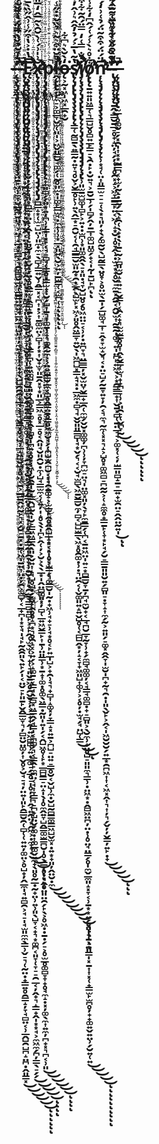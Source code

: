 # -̶̨̧̢̡̧̧̢̨̨̧̨̡̢̡̧̧̡̨̧̢̧̨̧̧̛̛̛̛̤̱̙͖̹̼͎̮̲̰̪͍͈͉͕̤̘̝̲͙͓͇͕͉̭͚̻̬̲͖̜͇̳̤̠͍̘̲͖̲̦̺͈͎̦̼͍̟̜̩̝̣̟̖̺̺̯̯̯̟̲̞͕̜̘̬͇͓̥͔̺̹̲̝͖̫̬̺͓̥͖͔̱͕̲̳̱̭͖̰̙͉͓̗̮̠̱͓̣̱̜͖̩̱͍͎̤̣̦̯͕̫̻̞͔̲̟̪̩͙̞̘̩̘̙̰̭̯͈̖͍̙̗̩͔̤̬̠̙͈̱̙̬̭͇̫̞͉̦̻̤̮̤͚̦͎̬̥͕̮̘̠̘̦̤͍̩͈̙̯͇̮̯̜̻̜̜͍͍̦͚̤͕̥̺̟̦̭̲̼̩̘͍̻̯͕̘̠̩̘̫͈̼̼̖͇̹̬̠͉̜̰̤̣̟͇͍̥̯͇̝̦̞̘̻̤͔̹̲̭̺̯̺̪̝̤̪̣̭͈͇͓̇̒͛͛͐̌̏̿̈́̇̽̄̌͗̔̈́̀̔̒́͂̌̄̽̽͂̊̆͊̆̈́̄͋͗̃̈́̑̐̅̑͐̇̈́̓̇̄͋̑́̎̄́͊̈́͑̓͆͒̃̎̔̈́̋̆͊͊͗̏̈́̂̉͊̑̔̏̋̔͐͒́̑̄͊̊͒͛̿̿͆̔̀͑̎̔̿̀̂͗̽͊̋̆̐̿̒̅̀̔̌̅̐͑̒̈́̾̿̾͒̐̆̑͂͌̿͆̂͌̃͊̇́̆̍͂̋̎́̓̍̓͑̎̈́̌̈́̌̂͛̿̔̆̋̇̇̏̏̀̂̆̅̆́͋́̔̄͂̎͋̀̈́̇̉͑̏̎̿̏̏̍̊̀͆͆͋̑̈́̉̂͆͆̓͊̑͛͆̿̀̇̈́͗̀̊̋̑̅̋̀̀̂̔͆́̌̀͂́͊̂͐́̒͗̃͂̓̌͌̊̈́̈̄̓̐̃͗̔̌̆̄̌̒͗̌̔͐̇̎́̃̍̕̕͘͘̕͘̕͘̕͘̕͘̚̚͘͘̚̚͘͘͜͜͜͜͜͜͠͝͝͠͝͝͝͝͝͝͝͠͝͠͠͠͝͠͝͠͝͠ͅͅͅͅͅͅ-̴̢̨̡̨̢̢̡̢̧̨̢̢̧̢̨̢̧̛̛̛̛̛͍̱͉͕̙̜̞̣͓̟̲̪̰͕͎͙̜̟͓̬̦̬̯͔̤͙̹̲̙̰̣̙̞̫̯̖̤̠͓̟̤̻̼̟͈̝̜͇̮̦͖̠̹̫̮̥͉̩̠̪̗͍̙̮̺͔̮̭̹̱͍̼̳͉͖͚͓͕̖͎͔̘̯͍̣̩̮͍̘̝̯̗̳̤̟͚̺̘̞͔̥̺͔̝͇̰͔̯̞̞̹̱̮͙̩̟̯̲̲͉͇̻͍̻̙͕̝̙̭̜̫̖̫̜͉̟̜̘͈̬̱͖̥̯̬̬͕̦͕̲̟̟̭̩͍͖̻̻̹͍̣̲͚̠̗̲̥̠̩̥̦̦͎̭̘͍̯̤͙̭͖͕̣̼̞̘͔́̀̓̆̉͗̀͒͋̔͑͊̆̇͒̀̏̂̓͋̿̆̇̈́̈́̍͗̓̌́̐̀̋̄̈͛̀̍̈́̈́̀̽̔͆͌̈́̈́̂̅͒̊́̃͑̐̐͗̌͌̐̏͊̇̔̃̌̈́̃͗͐̀̑̅̌́̋̀̋̄̐̇̏̾͑̂̍̅̑͌̑͗́͒̄̅͒́̈́̉́̔̌̀̍̀̓̒͒̀̈́̋͐̽͛̈̂́̌̿̒̿͛̊͑̍̎́̾̎̇͑̆̇̃͌̎͗͊̐̅̿̀̒̽̇̿͋̇̎̍̾̈̈́͗͗̇̅̃̓̊͋̾͐͑͋̌̽́̀̾̊̀̅͂̋̃͛̋́́͌̾̾̓̋͋͗̋̀̅́̅̽̊̑̅̋͌̀͐̕͘͘̕̚̕̚͘͜͜͜͠͠͝͠͠͝͝͠͝͝͝͝ͅͅͅͅͅĘ̷̧̢̧̧̧̧̡̧̨̨̡̨̢̧̨̡̧̡̨̨̢̢̨̛̛̛̛̛̬̣̗̫̙̘͈͙̪͇͙̤̝͕̭̩̜̠͈̮͎̘̠̬͔̗̤̟̥̭̳̫͉̭̻̝̱̠̦̜̪̗͖̦̟̖͇͎̪̜͍͖͚̺̞̝͈̟̖̻̥̻̣͚̟̭̜̻̥̩̪͍̟̥̙̜͖̹̮̭̱̩̰͓̳̭̺̰̖̩̮̙̳͖͖̳̭̖͈͕̬͍͎̝̘̺̥̺̣̗̫͖̙̯̥̥̝̪͙͉̥̯̝͔͕͍̗͕̝͚̱̠͔͇̘̖̲̻͓͖̳̭̗̘̳̩͔̪̻̗͉͔̳̭̙̼̪̤͔̘͎̞̳͉̠̪̟̺̤̬̗͚̣͎͚̲͚̬̼̼̟̖͈̥̰̲̣̰̟̤̹͍̹͈̖̺̞͔̟͉͙͚̪͔͈̞̜̞̠̠̯̲͔̦̭̟͉̝͇̟̭̩͙͙̘͕̼͖̼̗̪̦̳̖̠̗̗̅̔̇͐̔͒̋̾͗̂̋̏̀̄́̆͌̈̔̽̍́́̈́͗̍́́̐͆͛̊̄̎̎̈́̇̂͂̄̏̈̓̇̈́͌̔̄̄͆̎̓͌͛̄̎͂̾̏̒͗̓̊͛͑̎̅̒̈́̀̀͒̓̏̆̍̓̂́̌͑̇̊̊̋̄̀̔͆̎̈̉̿̓̽̿̉̒̾̾̆̈́̀͂͆̿̓͑́͗̐́̔̎̄̐̄̅͑͗̑͆͛̂́́͊͂̃́̈́̈́͊̿́̈̿́̓̓̇̌͌̈̌̇͐̔̐̿̓̉̐̐̾̊̔̇̐̓̀̒̑͌͑͊́̄̔̄̂́̈́͂̔̾̆̌͆̌͋̅͌̌̈́́͋̂̐̉͐̂͛̋͗̑͊̈́͛̃̐̄̔̄̈̅͆̌̅̈́̀̒̊́͊͌̂́͗̀̋͑͗̽̑͆̚̚̕͘͘͘̚͘̕̚̕͘̚͘̚͘̚̚͜͜͜͜͜͝͝͝͝͠͝͝͝͝͠͝͠͝͝͠͝͝͝͠͝͠͝ͅͅͅͅx̵̢̨̡̧̡̨̢̡̢̡̡̨̨̧̡̨̧̡̢̡̧̨̧̢̨̡̡̧̢̡̛̛̛̛̛̪̳̝͙̜̫̠̺̤̹͈̼̣̼̠̖̻̹̳͍̬̹̭͇͓͔̪͎̣͕͎̱͚̼̤͕̻͎̦͙͎̬̟̫̞͈̱̭͓̞͙͈̲͕̳͖̠̥͓̲̠̥͔̭͈̘̮͈̯̮̣̼̹̺̘͇̫̼͔̜͍̦̩̝̥̖̖̩̪̙̭̜̦͕̮͕̖̖̲͙̩̭̤̻͚͈͓̦̻̜̲͍͖̬̳̙͎̱̹̤͈͇̹͙̱̝͎͚̣̥͚̖͖͇̣̰͈̩͍̩̗͔̭̺͖̥̜̙͙̲̻̺͇̠̤̝̩̖̩̥̼̭͍̞̺̭̳͚̫͇̪̮̩̥̖͇̩̥̩͉̭̥̤͈̤̯̗̙̖͕̥͖̣̣̱̣̗̠͕̥̫̲̥͚̻̞̞̟̥̘̼̝̣͓̦͚̖̼͎͍̼̦̪̟͓͉̪͔̹͈̆͗̍͗́͑̀̆̑̀̃̅̂̒̅̎̋̾̅̃̇̿͛̓̇̾͑̀̑͒͒̽̇̏͋̀̈́̀͋̇͌͒̂̎̔̈̎̀̎̈͌̓̈́͌͌̾̓̎̐̽́̂̅̈́̂͛͑̈́̏͆́͐̀͗̎͊̊̽͑́͆͋͛̀͐͐̐͌̄̾̀̾͑́̈́͂̀̔͛̎̀̒̌̈̋̽̔̏̈́̔̊͐̅̑̋̀̅͌͘̚̚͘͘̚̕̕͜͜͜͜͜͜͠͝͝͝͠͝͝͠͝͝͝͠͝ͅͅͅͅp̷̨̡̧̢̨̨̧̡̡̡̡̡̨̡̢̢̧̡̢̡̢̢̢̨̟̼͈̻̗̗͈͙͍̦̪̹̦͇̩͓̙͔̘̠̻̘̜̳̥̣̳̫̟̜̮̗̺͎̱͉̩͚̱̹̟͉͚̭̰̼͕͕̤͍̺̳̮̲̼͔̻̥̭̳̤̱̥͇͈͖͖̮̘̗̜̪̺̫̯̪̮͔̩̘̯̱͚̠͕̫̲̫̙̭̥̭̭̺̲̝͙͔̝̩̥͕̫̳̗͉͚͇̮̩̰̣̟͖̹̘̟̠̹̘͙̥͔̙͍̲̩̺͕̟̯̹̘͉̟̻͎̝͚͓̦̞̳̝͓͍̱͕̪̺̠̤͍̠̳̥̮͔̬̺̹̼̣̮̺̰̻͇͚͇͖̺̬̫͓̣͍͙̟͈̦̭̤̮̣̼̚̕͜͜͜͜͜͜͜͜͜ͅͅͅͅͅͅḽ̷̨̢̢̛̛̛̛̦̞̼̠͕͚̲̞̬̫̜͈̩͕͖̬͈͇̮̘͚̗̜̰̥͈̫̣̩͚̙͇̫̘̣̼̟̹̹͙̲͓͈͍̖̮͕͍̦̱̫͇̜͔̫̪̜̝̊̆̈͒͛͂͛̉̏̌̇̇̋̾̈́͌̔̏̽̅͂͗̈́̂̀̿͂͑̈́̍̅̀͂̔̐̓̐͗͗͐̒͌̓̏̎͒͛̍̈́͐̓̈́̋̏̈́̀̾̋̏̑̌̋̅́̏́͒̔̆̍̃́̍̄͛͒̒̽̓̂̄̔́͐͂̽̃̉̿̑̽́̾́̓̄͒̇́͌̎̀̃̈́̏̾͒̌̑̄̓̀͐͊̐̒͒̔͆̀̃̌̂̈́͘̚͘̚̕̚͘̚̚͝͠͝͠͝͝͠ͅͅͅͅͅǫ̶͕̰͓͖̩͖͓̲̯̟̮̒̀̆̀͛͆͋͘s̸̢̨̡̢̢̡̧̧̧̨̢̨̛̛̛̛̛̛͇̜̰̻̱̖͍͇̰̣͍̞͉̥̬͕̮̳̥̙̹͍̖̭̲͙̠̯̮͔̜̯̘̳͇̮̫͈̰͙̯̣̲̯̖̺̫̙͓͖͕͈̥̭͖͇̞͍̮̖̩͖̪̺͓̳̝̘͓̣̲͖̼̣̻͉̘̬̬͈͈͇̻̩̘͙̬̗͉͔͔̮̘̫̻̖͖̱̬͇̮̼̦̻͔̺̺̫̳̖͖͓̥̯͚̣̹̣͉̤̯͔̜̬͚͈͍̝͍̬̺̥̜͔̻̺̭͙̦̝͔̞̟͖͈̺͎͚̹͕͔̥̦̣̫̘̗̘̤̺̜̳̔̃̔̅͐́̉̓̂̂͛͗̂̓͋͐̾̾̽͆̅͊̓̏͆̅̎͋̈́̀̋̄́̈͊͒̾̀̎͋̐͒̓̑̈́̆̿̍́̐̑̄͒̀̄̋̿͆̍́̍̅͋͒͊̑͑͆̇̑̈́̋̈́͑́̇̒̈́̍́̿͑̑̽̒̏̈́͌̈̍͌̃́́̇͊̊̃͋̽͑́̉̊̀͋͊̏͒͛̽̔̓̈͑͒̑̓̽͒̆̑̓̎̈́̈́̈́̾̇̐̅̊͐̈́͊͗̂̽͌͋̍͊̉̈́̾̽̈́͌͂̇̄͒̀̐͂̓̉͐̒̾͌̆̀̈́̅͊̏̎͊͌̓͆̈̒̊̾̈̎̈͆̌͌̃͌̄̏̾̈́͊̕͘̚̚̚͘̕̚̚̕̕̚̚̚͘͜͜͜͝͝͝͝͠͠͝͝͝͠͠͠͝͠͠͝͠͝͝ͅi̸̡̨̧̧̨̡̧̢̢̧̢̨̨̨̡̧̧̧̢̡̡̡̨̧̢̛̹͈̫̱̫̺͚̩̻̙͕͍̣̣̫̪̹͙͈͚̭̭̖̠͓͈̣̘̞̮̺̤̥̗̥͖̤̤̠͔̹̦̣͍̪̞͉̤̳̳̦͓̬̫̤̞̬͇̟̲̯̜̼̫̗̬̮͓͚͚̦̪̹̹̦̞̪̫̠̤͉̩̤͚͓͈̦̖̞̙̼̱͇̗̜̪͔̱͍͖̤̩͍̠͙̻̳̮̞̱̦̪̘̼̮̟͔̲̘̪̮̲̞̰̞̹̟̗̼̻̘͚͚̦͔̘̳̘͚̻̣̟̠̻͈͕̖̮̼̹̟̤̥̺̠͈͈̼͉̳̹̣̤͖͙̣̭̻͖̤̪̦̤̣̹̥̤̘̤̳̗̥̩̼̬̲̼͈̝͓̞͔̹̱͙͙͍̗̥͈̩̞̱͕̤͈̳̩͓̱͎͎͓̜̟̳̫̙̫̪̥̦̟̟͚͍̬͍̤̹̗̮͍̜͍̇̐̿͑̒̿̈́̑̃͋͒͑̅̇̐̈̊̓̓̀͆̇̅̉͊̋̊̽̿͋̋̊̌̒́̔̽̀̂̈́̈́͐̓̽͋̃͆̾͆̃͆̽̍̒̽̍̓͆̆̈́̎̑̈́̈̋̂̀͑̒̀̔̈́̓̊̑̾͒̑̔͐̐̉̀̈́̿̍͂̿͌̂̃́̀͊̎͒̀̃̒̓͂̋̈́̓͂͑̈́͋̈̿̀̍̓́̂̈́̒̂́̽͑͆̇̑̈͗̀̽̂̈́̄̓̔́́͂̄͊̀̀̉̍͂̌̎̈́̾͊̎̔̔͑̀̉̉̒̈́̔̆͛̎̄͆͒͊̈͆͗̀̏̊͐̿̔͌̀̇̚͘͘̚̚̚̚̕͘̕͘̕͘̚̕͜͜͜͜͜͠͝͝͝͝͠͠͠͝͠͠ͅͅͅͅͅͅͅͅͅͅǫ̸̢̨̛̛̛̛̱͍͍͈͖͇̜͉̳̺̬̥̻͍̲̙͇̠̖̯̣̙̣̮͍͉͕̱̮̲̹̗̩̻̗̭̦̱̲͎͚̺̤͚̗̟͔̩̰̩̱̺̙̪͋̊͛̀̾́͑́̂͆̒͋̾̀͒́̀͂͑̈́̀̽̓̊̇̈͊̀͊̔̓̀͛̐͒̂̔̇̈́̌̌̉̀̅͊̾͛̒̽͗̈̽́̓̐̿́̈́͐͛͊̈́̄̈̽̈́̐̑̈̈́̿̃̋̔̆̃̏̿̈́̃͒̑͆͋̈́͗͒̔̔̓̃̔̈̐̊̑͐̃͋͊̄̀̂͂̈́͆̂̄́̽̿͐͂͒̃̍̔́͋̃́͗͑̂͋̎̋́̋̑̓̍͊͗̈́̽́͐̇͑̓̆̇̐̇̈͗̐́̂̋́̂̎̑̍͛͋̓͗̾͊́̉̉́͛͊͒̀̈́̏́͒̿̓̏̈͛͋̓̓̆͂͐͛͂̓͑̇̒̆͋̈́̒̕̚͘͘̕͘̚̕͘̚̕̕͘̕̚͘͝͝͝͠͝͝͝͠͠͝͝͠͝͝͠͝ͅͅņ̵̨̧̡̨̨̨̧̡̧̧̨̧̡̢̡̨̧̨̨̛̛̛̛̛̹͙̘̜̤͎͈̳̫̠̠̠̜̖͙͉͈̦̟̖̗͚̰̮̖̺̰̳̖̤̥̞͕̥̤̫̖̱̩̗̲̺͚̘̲͎̠̭͙̞̫̝̬͉͔̣̤̠̺̗̰̱̞͍̞̦̯͔͉̼͉̰̼̜͓͓͉̝͕̺̥͓͚͖̻̠̪̰̰͕̜̝̼̼̥̟̳̱̙̜̞͙̙̘̗̮̠͇̱͈͈̮͍̗̻͈̠̣̞̝͎̼̗̰͕͍͈̗̠͚͓̭̭̞̩̫̮̩̪̟̰͉̯̣̩͈̖̬̙͕̭͔̩͖̮̮̮̗͍̲͙̯̪͖͎͎͔͖͓̭͎͉͎̦͉̗̬̦̦̬͇̦͍̙̣̟̅̈́̈́͒͒͂̈́̉͑͗̒́́̉͂̒̾̿́͑͆͐̾͆͊̽̊̅̂͑͆͆̍͊̄̏̈́̚̚͘̕͜͜͜͜͜͝ͅͅͅ-̴̢̡̨̧̨̧̨̛̛̛̛̛̛̱̭̟͇̮̱̲̠̥̟̝̤̦̘̗̦̜̩̥̯͓̝͕͖̞̳̳̙̤͔͖̜̝͙̮͎̥̞̭̹̣̫̠͙̟̥̬̠̼̱͓̭̱͔̭̮̫͎̰̱̰̩͚͉͍̩̤̪̙͍͖̖͕͙̯͇̳̟͎̬̱͓̻̜̱̤̲̘̘͕͚͓̜͔̦̫̳͈̻̝̱̠̲͍̟̫̯̤̠̭̭̤̰͍̩̐͂͋̊͛̔̀͊̏̐͌̃͗͌̔̍̈́̀͂̀̉̑̈͑̃̐̓̇͆̌͊̄͛̂̓̎̌̀̔̉̅̋̏̔́͐͂̓̊̈́̿͐̇͆͐́͗͛̏̆́͆̏̈́̓͐̿̇̂̔̽̓̅̆̋̌́͗̽͂̀̽͒͊̎̈́̅̈́̈́́͐͒͛̑̌̈́̓͛́̈͌̅̆͆͂̎́́͐̈́̈̉̽̂̇̂̇̏̿́́̉̊̎̈͋͗̓͛́͗̌̐͒̅̃̆̈́͋͌̾͛͊̈́̒̑̐͌͑̉̈́̎̚̕͘̕̕͘͘̚͘̕̕͜͝͝͠͝͠͝͝͝͠͠͠͠ͅͅ-̶̨̨̧̡̨̢̧̢̛̛̛̫̲̜̥͚̮̠̗͓̯̩͎͓͙̰͇̪͔̟̫̦̰̝̣̱̰̗̲̖̝̯̜̖̟̣̖͎̱̠̰͕̻͈̫̮̝̝͍̠̠̬͇͎͔̯͔̟͉̫̫̫̳̥̥͎̭̝̬̳̜̫͉̟̟̪̠̞̹͕͈̯̙̜̬̪̞̰̃̐̏̑̋̆̀̃̽̊̅͑̃̏̂́̍͒͋̆̎̀̈́̋͂̌̽͗̍́̍̋́͒̅͋̏͑̆͑̑̀̈̇̀̑͋͆̀̆͂̓̌̇͊́̽̌̌̒̏̀͒͌̉͒͋̂̈́͛͒̃̿̍͛̎͌͑̄̂̀̓̓͛͆͂͐͑͂́͌̾̓̉͌̉͊̎͆̀̓̿̽̚͘̕̚̕͘͘͜͜͜͜͜͝͝͝͠͠͝͠͝ͅͅͅͅͅͅ
-̶̨̧̢̡̧̧̢̨̨̧̨̡̢̡̧̧̡̨̧̢̧̨̧̧̛̛̛̛̤̱̙͖̹̼͎̮̲̰̪͍͈͉͕̤̘̝̲͙͓͇͕͉̭͚̻̬̲͖̜͇̳̤̠͍̘̲͖̲̦̺͈͎̦̼͍̟̜̩̝̣̟̖̺̺̯̯̯̟̲̞͕̜̘̬͇͓̥͔̺̹̲̝͖̫̬̺͓̥͖͔̱͕̲̳̱̭͖̰̙͉͓̗̮̠̱͓̣̱̜͖̩̱͍͎̤̣̦̯͕̫̻̞͔̲̟̪̩͙̞̘̩̘̙̰̭̯͈̖͍̙̗̩͔̤̬̠̙͈̱̙̬̭͇̫̞͉̦̻̤̮̤͚̦͎̬̥͕̮̘̠̘̦̤͍̩͈̙̯͇̮̯̜̻̜̜͍͍̦͚̤͕̥̺̟̦̭̲̼̩̘͍̻̯͕̘̠̩̘̫͈̼̼̖͇̹̬̠͉̜̰̤̣̟͇͍̥̯͇̝̦̞̘̻̤͔̹̲̭̺̯̺̪̝̤̪̣̭͈͇͓̇̒͛͛͐̌̏̿̈́̇̽̄̌͗̔̈́̀̔̒́͂̌̄̽̽͂̊̆͊̆̈́̄͋͗̃̈́̑̐̅̑͐̇̈́̓̇̄͋̑́̎̄́͊̈́͑̓͆͒̃̎̔̈́̋̆͊͊͗̏̈́̂̉͊̑̔̏̋̔͐͒́̑̄͊̊͒͛̿̿͆̔̀͑̎̔̿̀̂͗̽͊̋̆̐̿̒̅̀̔̌̅̐͑̒̈́̾̿̾͒̐̆̑͂͌̿͆̂͌̃͊̇́̆̍͂̋̎́̓̍̓͑̎̈́̌̈́̌̂͛̿̔̆̋̇̇̏̏̀̂̆̅̆́͋́̔̄͂̎͋̀̈́̇̉͑̏̎̿̏̏̍̊̀͆͆͋̑̈́̉̂͆͆̓͊̑͛͆̿̀̇̈́͗̀̊̋̑̅̋̀̀̂̔͆́̌̀͂́͊̂͐́̒͗̃͂̓̌͌̊̈́̈̄̓̐̃͗̔̌̆̄̌̒͗̌̔͐̇̎́̃̍̕̕͘͘̕͘̕͘̕͘̕͘̚̚͘͘̚̚͘͘͜͜͜͜͜͜͠͝͝͠͝͝͝͝͝͝͝͠͝͠͠͠͝͠͝͠͝͠ͅͅͅͅͅͅ-̴̢̨̡̨̢̢̡̢̧̨̢̢̧̢̨̢̧̛̛̛̛̛͍̱͉͕̙̜̞̣͓̟̲̪̰͕͎͙̜̟͓̬̦̬̯͔̤͙̹̲̙̰̣̙̞̫̯̖̤̠͓̟̤̻̼̟͈̝̜͇̮̦͖̠̹̫̮̥͉̩̠̪̗͍̙̮̺͔̮̭̹̱͍̼̳͉͖͚͓͕̖͎͔̘̯͍̣̩̮͍̘̝̯̗̳̤̟͚̺̘̞͔̥̺͔̝͇̰͔̯̞̞̹̱̮͙̩̟̯̲̲͉͇̻͍̻̙͕̝̙̭̜̫̖̫̜͉̟̜̘͈̬̱͖̥̯̬̬͕̦͕̲̟̟̭̩͍͖̻̻̹͍̣̲͚̠̗̲̥̠̩̥̦̦͎̭̘͍̯̤͙̭͖͕̣̼̞̘͔́̀̓̆̉͗̀͒͋̔͑͊̆̇͒̀̏̂̓͋̿̆̇̈́̈́̍͗̓̌́̐̀̋̄̈͛̀̍̈́̈́̀̽̔͆͌̈́̈́̂̅͒̊́̃͑̐̐͗̌͌̐̏͊̇̔̃̌̈́̃͗͐̀̑̅̌́̋̀̋̄̐̇̏̾͑̂̍̅̑͌̑͗́͒̄̅͒́̈́̉́̔̌̀̍̀̓̒͒̀̈́̋͐̽͛̈̂́̌̿̒̿͛̊͑̍̎́̾̎̇͑̆̇̃͌̎͗͊̐̅̿̀̒̽̇̿͋̇̎̍̾̈̈́͗͗̇̅̃̓̊͋̾͐͑͋̌̽́̀̾̊̀̅͂̋̃͛̋́́͌̾̾̓̋͋͗̋̀̅́̅̽̊̑̅̋͌̀͐̕͘͘̕̚̕̚͘͜͜͜͠͠͝͠͠͝͝͠͝͝͝͝ͅͅͅͅͅĘ̷̧̢̧̧̧̧̡̧̨̨̡̨̢̧̨̡̧̡̨̨̢̢̨̛̛̛̛̛̬̣̗̫̙̘͈͙̪͇͙̤̝͕̭̩̜̠͈̮͎̘̠̬͔̗̤̟̥̭̳̫͉̭̻̝̱̠̦̜̪̗͖̦̟̖͇͎̪̜͍͖͚̺̞̝͈̟̖̻̥̻̣͚̟̭̜̻̥̩̪͍̟̥̙̜͖̹̮̭̱̩̰͓̳̭̺̰̖̩̮̙̳͖͖̳̭̖͈͕̬͍͎̝̘̺̥̺̣̗̫͖̙̯̥̥̝̪͙͉̥̯̝͔͕͍̗͕̝͚̱̠͔͇̘̖̲̻͓͖̳̭̗̘̳̩͔̪̻̗͉͔̳̭̙̼̪̤͔̘͎̞̳͉̠̪̟̺̤̬̗͚̣͎͚̲͚̬̼̼̟̖͈̥̰̲̣̰̟̤̹͍̹͈̖̺̞͔̟͉͙͚̪͔͈̞̜̞̠̠̯̲͔̦̭̟͉̝͇̟̭̩͙͙̘͕̼͖̼̗̪̦̳̖̠̗̗̅̔̇͐̔͒̋̾͗̂̋̏̀̄́̆͌̈̔̽̍́́̈́͗̍́́̐͆͛̊̄̎̎̈́̇̂͂̄̏̈̓̇̈́͌̔̄̄͆̎̓͌͛̄̎͂̾̏̒͗̓̊͛͑̎̅̒̈́̀̀͒̓̏̆̍̓̂́̌͑̇̊̊̋̄̀̔͆̎̈̉̿̓̽̿̉̒̾̾̆̈́̀͂͆̿̓͑́͗̐́̔̎̄̐̄̅͑͗̑͆͛̂́́͊͂̃́̈́̈́͊̿́̈̿́̓̓̇̌͌̈̌̇͐̔̐̿̓̉̐̐̾̊̔̇̐̓̀̒̑͌͑͊́̄̔̄̂́̈́͂̔̾̆̌͆̌͋̅͌̌̈́́͋̂̐̉͐̂͛̋͗̑͊̈́͛̃̐̄̔̄̈̅͆̌̅̈́̀̒̊́͊͌̂́͗̀̋͑͗̽̑͆̚̚̕͘͘͘̚͘̕̚̕͘̚͘̚͘̚̚͜͜͜͜͜͝͝͝͝͠͝͝͝͝͠͝͠͝͝͠͝͝͝͠͝͠͝ͅͅͅͅx̵̢̨̡̧̡̨̢̡̢̡̡̨̨̧̡̨̧̡̢̡̧̨̧̢̨̡̡̧̢̡̛̛̛̛̛̪̳̝͙̜̫̠̺̤̹͈̼̣̼̠̖̻̹̳͍̬̹̭͇͓͔̪͎̣͕͎̱͚̼̤͕̻͎̦͙͎̬̟̫̞͈̱̭͓̞͙͈̲͕̳͖̠̥͓̲̠̥͔̭͈̘̮͈̯̮̣̼̹̺̘͇̫̼͔̜͍̦̩̝̥̖̖̩̪̙̭̜̦͕̮͕̖̖̲͙̩̭̤̻͚͈͓̦̻̜̲͍͖̬̳̙͎̱̹̤͈͇̹͙̱̝͎͚̣̥͚̖͖͇̣̰͈̩͍̩̗͔̭̺͖̥̜̙͙̲̻̺͇̠̤̝̩̖̩̥̼̭͍̞̺̭̳͚̫͇̪̮̩̥̖͇̩̥̩͉̭̥̤͈̤̯̗̙̖͕̥͖̣̣̱̣̗̠͕̥̫̲̥͚̻̞̞̟̥̘̼̝̣͓̦͚̖̼͎͍̼̦̪̟͓͉̪͔̹͈̆͗̍͗́͑̀̆̑̀̃̅̂̒̅̎̋̾̅̃̇̿͛̓̇̾͑̀̑͒͒̽̇̏͋̀̈́̀͋̇͌͒̂̎̔̈̎̀̎̈͌̓̈́͌͌̾̓̎̐̽́̂̅̈́̂͛͑̈́̏͆́͐̀͗̎͊̊̽͑́͆͋͛̀͐͐̐͌̄̾̀̾͑́̈́͂̀̔͛̎̀̒̌̈̋̽̔̏̈́̔̊͐̅̑̋̀̅͌͘̚̚͘͘̚̕̕͜͜͜͜͜͜͠͝͝͝͠͝͝͠͝͝͝͠͝ͅͅͅͅp̷̨̡̧̢̨̨̧̡̡̡̡̡̨̡̢̢̧̡̢̡̢̢̢̨̟̼͈̻̗̗͈͙͍̦̪̹̦͇̩͓̙͔̘̠̻̘̜̳̥̣̳̫̟̜̮̗̺͎̱͉̩͚̱̹̟͉͚̭̰̼͕͕̤͍̺̳̮̲̼͔̻̥̭̳̤̱̥͇͈͖͖̮̘̗̜̪̺̫̯̪̮͔̩̘̯̱͚̠͕̫̲̫̙̭̥̭̭̺̲̝͙͔̝̩̥͕̫̳̗͉͚͇̮̩̰̣̟͖̹̘̟̠̹̘͙̥͔̙͍̲̩̺͕̟̯̹̘͉̟̻͎̝͚͓̦̞̳̝͓͍̱͕̪̺̠̤͍̠̳̥̮͔̬̺̹̼̣̮̺̰̻͇͚͇͖̺̬̫͓̣͍͙̟͈̦̭̤̮̣̼̚̕͜͜͜͜͜͜͜͜͜ͅͅͅͅͅͅḽ̷̨̢̢̛̛̛̛̦̞̼̠͕͚̲̞̬̫̜͈̩͕͖̬͈͇̮̘͚̗̜̰̥͈̫̣̩͚̙͇̫̘̣̼̟̹̹͙̲͓͈͍̖̮͕͍̦̱̫͇̜͔̫̪̜̝̊̆̈͒͛͂͛̉̏̌̇̇̋̾̈́͌̔̏̽̅͂͗̈́̂̀̿͂͑̈́̍̅̀͂̔̐̓̐͗͗͐̒͌̓̏̎͒͛̍̈́͐̓̈́̋̏̈́̀̾̋̏̑̌̋̅́̏́͒̔̆̍̃́̍̄͛͒̒̽̓̂̄̔́͐͂̽̃̉̿̑̽́̾́̓̄͒̇́͌̎̀̃̈́̏̾͒̌̑̄̓̀͐͊̐̒͒̔͆̀̃̌̂̈́͘̚͘̚̕̚͘̚̚͝͠͝͠͝͝͠ͅͅͅͅͅǫ̶͕̰͓͖̩͖͓̲̯̟̮̒̀̆̀͛͆͋͘s̸̢̨̡̢̢̡̧̧̧̨̢̨̛̛̛̛̛̛͇̜̰̻̱̖͍͇̰̣͍̞͉̥̬͕̮̳̥̙̹͍̖̭̲͙̠̯̮͔̜̯̘̳͇̮̫͈̰͙̯̣̲̯̖̺̫̙͓͖͕͈̥̭͖͇̞͍̮̖̩͖̪̺͓̳̝̘͓̣̲͖̼̣̻͉̘̬̬͈͈͇̻̩̘͙̬̗͉͔͔̮̘̫̻̖͖̱̬͇̮̼̦̻͔̺̺̫̳̖͖͓̥̯͚̣̹̣͉̤̯͔̜̬͚͈͍̝͍̬̺̥̜͔̻̺̭͙̦̝͔̞̟͖͈̺͎͚̹͕͔̥̦̣̫̘̗̘̤̺̜̳̔̃̔̅͐́̉̓̂̂͛͗̂̓͋͐̾̾̽͆̅͊̓̏͆̅̎͋̈́̀̋̄́̈͊͒̾̀̎͋̐͒̓̑̈́̆̿̍́̐̑̄͒̀̄̋̿͆̍́̍̅͋͒͊̑͑͆̇̑̈́̋̈́͑́̇̒̈́̍́̿͑̑̽̒̏̈́͌̈̍͌̃́́̇͊̊̃͋̽͑́̉̊̀͋͊̏͒͛̽̔̓̈͑͒̑̓̽͒̆̑̓̎̈́̈́̈́̾̇̐̅̊͐̈́͊͗̂̽͌͋̍͊̉̈́̾̽̈́͌͂̇̄͒̀̐͂̓̉͐̒̾͌̆̀̈́̅͊̏̎͊͌̓͆̈̒̊̾̈̎̈͆̌͌̃͌̄̏̾̈́͊̕͘̚̚̚͘̕̚̚̕̕̚̚̚͘͜͜͜͝͝͝͝͠͠͝͝͝͠͠͠͝͠͠͝͠͝͝ͅi̸̡̨̧̧̨̡̧̢̢̧̢̨̨̨̡̧̧̧̢̡̡̡̨̧̢̛̹͈̫̱̫̺͚̩̻̙͕͍̣̣̫̪̹͙͈͚̭̭̖̠͓͈̣̘̞̮̺̤̥̗̥͖̤̤̠͔̹̦̣͍̪̞͉̤̳̳̦͓̬̫̤̞̬͇̟̲̯̜̼̫̗̬̮͓͚͚̦̪̹̹̦̞̪̫̠̤͉̩̤͚͓͈̦̖̞̙̼̱͇̗̜̪͔̱͍͖̤̩͍̠͙̻̳̮̞̱̦̪̘̼̮̟͔̲̘̪̮̲̞̰̞̹̟̗̼̻̘͚͚̦͔̘̳̘͚̻̣̟̠̻͈͕̖̮̼̹̟̤̥̺̠͈͈̼͉̳̹̣̤͖͙̣̭̻͖̤̪̦̤̣̹̥̤̘̤̳̗̥̩̼̬̲̼͈̝͓̞͔̹̱͙͙͍̗̥͈̩̞̱͕̤͈̳̩͓̱͎͎͓̜̟̳̫̙̫̪̥̦̟̟͚͍̬͍̤̹̗̮͍̜͍̇̐̿͑̒̿̈́̑̃͋͒͑̅̇̐̈̊̓̓̀͆̇̅̉͊̋̊̽̿͋̋̊̌̒́̔̽̀̂̈́̈́͐̓̽͋̃͆̾͆̃͆̽̍̒̽̍̓͆̆̈́̎̑̈́̈̋̂̀͑̒̀̔̈́̓̊̑̾͒̑̔͐̐̉̀̈́̿̍͂̿͌̂̃́̀͊̎͒̀̃̒̓͂̋̈́̓͂͑̈́͋̈̿̀̍̓́̂̈́̒̂́̽͑͆̇̑̈͗̀̽̂̈́̄̓̔́́͂̄͊̀̀̉̍͂̌̎̈́̾͊̎̔̔͑̀̉̉̒̈́̔̆͛̎̄͆͒͊̈͆͗̀̏̊͐̿̔͌̀̇̚͘͘̚̚̚̚̕͘̕͘̕͘̚̕͜͜͜͜͜͠͝͝͝͝͠͠͠͝͠͠ͅͅͅͅͅͅͅͅͅͅǫ̸̢̨̛̛̛̛̱͍͍͈͖͇̜͉̳̺̬̥̻͍̲̙͇̠̖̯̣̙̣̮͍͉͕̱̮̲̹̗̩̻̗̭̦̱̲͎͚̺̤͚̗̟͔̩̰̩̱̺̙̪͋̊͛̀̾́͑́̂͆̒͋̾̀͒́̀͂͑̈́̀̽̓̊̇̈͊̀͊̔̓̀͛̐͒̂̔̇̈́̌̌̉̀̅͊̾͛̒̽͗̈̽́̓̐̿́̈́͐͛͊̈́̄̈̽̈́̐̑̈̈́̿̃̋̔̆̃̏̿̈́̃͒̑͆͋̈́͗͒̔̔̓̃̔̈̐̊̑͐̃͋͊̄̀̂͂̈́͆̂̄́̽̿͐͂͒̃̍̔́͋̃́͗͑̂͋̎̋́̋̑̓̍͊͗̈́̽́͐̇͑̓̆̇̐̇̈͗̐́̂̋́̂̎̑̍͛͋̓͗̾͊́̉̉́͛͊͒̀̈́̏́͒̿̓̏̈͛͋̓̓̆͂͐͛͂̓͑̇̒̆͋̈́̒̕̚͘͘̕͘̚̕͘̚̕̕͘̕̚͘͝͝͝͠͝͝͝͠͠͝͝͠͝͝͠͝ͅͅņ̵̨̧̡̨̨̨̧̡̧̧̨̧̡̢̡̨̧̨̨̛̛̛̛̛̹͙̘̜̤͎͈̳̫̠̠̠̜̖͙͉͈̦̟̖̗͚̰̮̖̺̰̳̖̤̥̞͕̥̤̫̖̱̩̗̲̺͚̘̲͎̠̭͙̞̫̝̬͉͔̣̤̠̺̗̰̱̞͍̞̦̯͔͉̼͉̰̼̜͓͓͉̝͕̺̥͓͚͖̻̠̪̰̰͕̜̝̼̼̥̟̳̱̙̜̞͙̙̘̗̮̠͇̱͈͈̮͍̗̻͈̠̣̞̝͎̼̗̰͕͍͈̗̠͚͓̭̭̞̩̫̮̩̪̟̰͉̯̣̩͈̖̬̙͕̭͔̩͖̮̮̮̗͍̲͙̯̪͖͎͎͔͖͓̭͎͉͎̦͉̗̬̦̦̬͇̦͍̙̣̟̅̈́̈́͒͒͂̈́̉͑͗̒́́̉͂̒̾̿́͑͆͐̾͆͊̽̊̅̂͑͆͆̍͊̄̏̈́̚̚͘̕͜͜͜͜͜͝ͅͅͅ-̴̢̡̨̧̨̧̨̛̛̛̛̛̛̱̭̟͇̮̱̲̠̥̟̝̤̦̘̗̦̜̩̥̯͓̝͕͖̞̳̳̙̤͔͖̜̝͙̮͎̥̞̭̹̣̫̠͙̟̥̬̠̼̱͓̭̱͔̭̮̫͎̰̱̰̩͚͉͍̩̤̪̙͍͖̖͕͙̯͇̳̟͎̬̱͓̻̜̱̤̲̘̘͕͚͓̜͔̦̫̳͈̻̝̱̠̲͍̟̫̯̤̠̭̭̤̰͍̩̐͂͋̊͛̔̀͊̏̐͌̃͗͌̔̍̈́̀͂̀̉̑̈͑̃̐̓̇͆̌͊̄͛̂̓̎̌̀̔̉̅̋̏̔́͐͂̓̊̈́̿͐̇͆͐́͗͛̏̆́͆̏̈́̓͐̿̇̂̔̽̓̅̆̋̌́͗̽͂̀̽͒͊̎̈́̅̈́̈́́͐͒͛̑̌̈́̓͛́̈͌̅̆͆͂̎́́͐̈́̈̉̽̂̇̂̇̏̿́́̉̊̎̈͋͗̓͛́͗̌̐͒̅̃̆̈́͋͌̾͛͊̈́̒̑̐͌͑̉̈́̎̚̕͘̕̕͘͘̚͘̕̕͜͝͝͠͝͠͝͝͝͠͠͠͠ͅͅ-̶̨̨̧̡̨̢̧̢̛̛̛̫̲̜̥͚̮̠̗͓̯̩͎͓͙̰͇̪͔̟̫̦̰̝̣̱̰̗̲̖̝̯̜̖̟̣̖͎̱̠̰͕̻͈̫̮̝̝͍̠̠̬͇͎͔̯͔̟͉̫̫̫̳̥̥͎̭̝̬̳̜̫͉̟̟̪̠̞̹͕͈̯̙̜̬̪̞̰̃̐̏̑̋̆̀̃̽̊̅͑̃̏̂́̍͒͋̆̎̀̈́̋͂̌̽͗̍́̍̋́͒̅͋̏͑̆͑̑̀̈̇̀̑͋͆̀̆͂̓̌̇͊́̽̌̌̒̏̀͒͌̉͒͋̂̈́͛͒̃̿̍͛̎͌͑̄̂̀̓̓͛͆͂͐͑͂́͌̾̓̉͌̉͊̎͆̀̓̿̽̚͘̕̚̕͘͘͜͜͜͜͜͝͝͝͠͠͝͠͝ͅͅͅͅͅͅ
